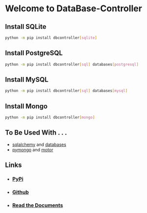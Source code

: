 # Welcome to **DataBase-Controller**

## Install **SQL**ite

```sh
python -m pip install dbcontroller[sqlite]
```

## Install Postgre**SQL**

```sh
python -m pip install dbcontroller[sql] databases[postgresql]
```

## Install My**SQL**

```sh
python -m pip install dbcontroller[sql] databases[mysql]
```

## Install **Mongo**

```sh
python -m pip install dbcontroller[mongo]
```

## To Be Used With . . .

- [sqlalchemy](https://pypi.org/project/SQLAlchemy/) and [databases](https://pypi.org/project/databases/)
- [pymongo](https://pypi.org/project/pymongo/) and [motor](https://pypi.org/project/motor/)

## Links

- ### [PyPi](https://pypi.org/project/dbcontroller)
- ### [Github](https://github.com/hlop3z/dbcontroller)
- ### [Read the Documents](https://hlop3z.github.io/dbcontroller/)
